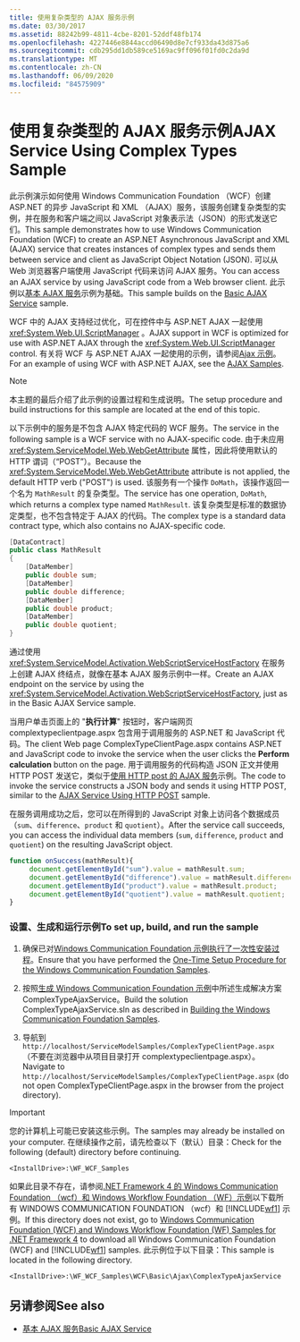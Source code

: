 ```yaml
---
title: 使用复杂类型的 AJAX 服务示例
ms.date: 03/30/2017
ms.assetid: 88242b99-4811-4cbe-8201-52ddf48fb174
ms.openlocfilehash: 4227446e8844accd06490d8e7cf933da43d875a6
ms.sourcegitcommit: cdb295dd1db589ce5169ac9ff096f01fd0c2da9d
ms.translationtype: MT
ms.contentlocale: zh-CN
ms.lasthandoff: 06/09/2020
ms.locfileid: "84575909"
---
```

# <a name="ajax-service-using-complex-types-sample"></a><span data-ttu-id="a5ac4-102">使用复杂类型的 AJAX 服务示例</span><span class="sxs-lookup"><span data-stu-id="a5ac4-102">AJAX Service Using Complex Types Sample</span></span>

<span data-ttu-id="a5ac4-103">此示例演示如何使用 Windows Communication Foundation （WCF）创建 ASP.NET 的异步 JavaScript 和 XML （AJAX）服务，该服务创建复杂类型的实例，并在服务和客户端之间以 JavaScript 对象表示法（JSON）的形式发送它们。</span><span class="sxs-lookup"><span data-stu-id="a5ac4-103">This sample demonstrates how to use Windows Communication Foundation (WCF) to create an ASP.NET Asynchronous JavaScript and XML (AJAX) service that creates instances of complex types and sends them between service and client as JavaScript Object Notation (JSON).</span></span> <span data-ttu-id="a5ac4-104">可以从 Web 浏览器客户端使用 JavaScript 代码来访问 AJAX 服务。</span><span class="sxs-lookup"><span data-stu-id="a5ac4-104">You can access an AJAX service by using JavaScript code from a Web browser client.</span></span> <span data-ttu-id="a5ac4-105">此示例以[基本 AJAX 服务](basic-ajax-service.md)示例为基础。</span><span class="sxs-lookup"><span data-stu-id="a5ac4-105">This sample builds on the [Basic AJAX Service](basic-ajax-service.md) sample.</span></span>

<span data-ttu-id="a5ac4-106">WCF 中的 AJAX 支持经过优化，可在控件中与 ASP.NET AJAX 一起使用 <xref:System.Web.UI.ScriptManager> 。</span><span class="sxs-lookup"><span data-stu-id="a5ac4-106">AJAX support in WCF is optimized for use with ASP.NET AJAX through the <xref:System.Web.UI.ScriptManager> control.</span></span> <span data-ttu-id="a5ac4-107">有关将 WCF 与 ASP.NET AJAX 一起使用的示例，请参阅[Ajax 示例](ajax.md)。</span><span class="sxs-lookup"><span data-stu-id="a5ac4-107">For an example of using WCF with ASP.NET AJAX, see the [AJAX Samples](ajax.md).</span></span>

> [!NOTE]
> <span data-ttu-id="a5ac4-108">本主题的最后介绍了此示例的设置过程和生成说明。</span><span class="sxs-lookup"><span data-stu-id="a5ac4-108">The setup procedure and build instructions for this sample are located at the end of this topic.</span></span>

<span data-ttu-id="a5ac4-109">以下示例中的服务是不包含 AJAX 特定代码的 WCF 服务。</span><span class="sxs-lookup"><span data-stu-id="a5ac4-109">The service in the following sample is a WCF service with no AJAX-specific code.</span></span> <span data-ttu-id="a5ac4-110">由于未应用 <xref:System.ServiceModel.Web.WebGetAttribute> 属性，因此将使用默认的 HTTP 谓词（“POST”）。</span><span class="sxs-lookup"><span data-stu-id="a5ac4-110">Because the <xref:System.ServiceModel.Web.WebGetAttribute> attribute is not applied, the default HTTP verb ("POST") is used.</span></span> <span data-ttu-id="a5ac4-111">该服务有一个操作 `DoMath`，该操作返回一个名为 `MathResult` 的复杂类型。</span><span class="sxs-lookup"><span data-stu-id="a5ac4-111">The service has one operation, `DoMath`, which returns a complex type named `MathResult`.</span></span> <span data-ttu-id="a5ac4-112">该复杂类型是标准的数据协定类型，也不包含特定于 AJAX 的代码。</span><span class="sxs-lookup"><span data-stu-id="a5ac4-112">The complex type is a standard data contract type, which also contains no AJAX-specific code.</span></span>

```csharp
[DataContract]
public class MathResult
{
    [DataMember]
    public double sum;
    [DataMember]
    public double difference;
    [DataMember]
    public double product;
    [DataMember]
    public double quotient;
}
```

<span data-ttu-id="a5ac4-113">通过使用 <xref:System.ServiceModel.Activation.WebScriptServiceHostFactory> 在服务上创建 AJAX 终结点，就像在基本 AJAX 服务示例中一样。</span><span class="sxs-lookup"><span data-stu-id="a5ac4-113">Create an AJAX endpoint on the service by using the <xref:System.ServiceModel.Activation.WebScriptServiceHostFactory>, just as in the Basic AJAX Service sample.</span></span>

<span data-ttu-id="a5ac4-114">当用户单击页面上的 "**执行计算**" 按钮时，客户端网页 complextypeclientpage.aspx 包含用于调用服务的 ASP.NET 和 JavaScript 代码。</span><span class="sxs-lookup"><span data-stu-id="a5ac4-114">The client Web page ComplexTypeClientPage.aspx contains ASP.NET and JavaScript code to invoke the service when the user clicks the **Perform calculation** button on the page.</span></span> <span data-ttu-id="a5ac4-115">用于调用服务的代码构造 JSON 正文并使用 HTTP POST 发送它，类似于[使用 HTTP post 的 AJAX 服务](ajax-service-using-http-post.md)示例。</span><span class="sxs-lookup"><span data-stu-id="a5ac4-115">The code to invoke the service constructs a JSON body and sends it using HTTP POST, similar to the [AJAX Service Using HTTP POST](ajax-service-using-http-post.md) sample.</span></span>

<span data-ttu-id="a5ac4-116">在服务调用成功之后，您可以在所得到的 JavaScript 对象上访问各个数据成员（`sum`、`difference`、`product` 和 `quotient`）。</span><span class="sxs-lookup"><span data-stu-id="a5ac4-116">After the service call succeeds, you can access the individual data members (`sum`, `difference`, `product` and `quotient`) on the resulting JavaScript object.</span></span>

```javascript
function onSuccess(mathResult){
     document.getElementById("sum").value = mathResult.sum;
     document.getElementById("difference").value = mathResult.difference;
     document.getElementById("product").value = mathResult.product;
     document.getElementById("quotient").value = mathResult.quotient;
}
```

### <a name="to-set-up-build-and-run-the-sample"></a><span data-ttu-id="a5ac4-117">设置、生成和运行示例</span><span class="sxs-lookup"><span data-stu-id="a5ac4-117">To set up, build, and run the sample</span></span>

1. <span data-ttu-id="a5ac4-118">确保已对[Windows Communication Foundation 示例执行了一次性安装过程](one-time-setup-procedure-for-the-wcf-samples.md)。</span><span class="sxs-lookup"><span data-stu-id="a5ac4-118">Ensure that you have performed the [One-Time Setup Procedure for the Windows Communication Foundation Samples](one-time-setup-procedure-for-the-wcf-samples.md).</span></span>

2. <span data-ttu-id="a5ac4-119">按照[生成 Windows Communication Foundation 示例](building-the-samples.md)中所述生成解决方案 ComplexTypeAjaxService。</span><span class="sxs-lookup"><span data-stu-id="a5ac4-119">Build the solution ComplexTypeAjaxService.sln as described in [Building the Windows Communication Foundation Samples](building-the-samples.md).</span></span>

3. <span data-ttu-id="a5ac4-120">导航到 `http://localhost/ServiceModelSamples/ComplexTypeClientPage.aspx` （不要在浏览器中从项目目录打开 complextypeclientpage.aspx）。</span><span class="sxs-lookup"><span data-stu-id="a5ac4-120">Navigate to `http://localhost/ServiceModelSamples/ComplexTypeClientPage.aspx` (do not open ComplexTypeClientPage.aspx in the browser from the project directory).</span></span>

> [!IMPORTANT]
> <span data-ttu-id="a5ac4-121">您的计算机上可能已安装这些示例。</span><span class="sxs-lookup"><span data-stu-id="a5ac4-121">The samples may already be installed on your computer.</span></span> <span data-ttu-id="a5ac4-122">在继续操作之前，请先检查以下（默认）目录：</span><span class="sxs-lookup"><span data-stu-id="a5ac4-122">Check for the following (default) directory before continuing.</span></span>
>
> `<InstallDrive>:\WF_WCF_Samples`
>
> <span data-ttu-id="a5ac4-123">如果此目录不存在，请参阅[.NET Framework 4 的 Windows Communication Foundation （wcf）和 Windows Workflow Foundation （WF）示例](https://www.microsoft.com/download/details.aspx?id=21459)以下载所有 WINDOWS COMMUNICATION FOUNDATION （wcf）和 [!INCLUDE[wf1](../../../../includes/wf1-md.md)] 示例。</span><span class="sxs-lookup"><span data-stu-id="a5ac4-123">If this directory does not exist, go to [Windows Communication Foundation (WCF) and Windows Workflow Foundation (WF) Samples for .NET Framework 4](https://www.microsoft.com/download/details.aspx?id=21459) to download all Windows Communication Foundation (WCF) and [!INCLUDE[wf1](../../../../includes/wf1-md.md)] samples.</span></span> <span data-ttu-id="a5ac4-124">此示例位于以下目录：</span><span class="sxs-lookup"><span data-stu-id="a5ac4-124">This sample is located in the following directory.</span></span>
>
> `<InstallDrive>:\WF_WCF_Samples\WCF\Basic\Ajax\ComplexTypeAjaxService`

## <a name="see-also"></a><span data-ttu-id="a5ac4-125">另请参阅</span><span class="sxs-lookup"><span data-stu-id="a5ac4-125">See also</span></span>

- [<span data-ttu-id="a5ac4-126">基本 AJAX 服务</span><span class="sxs-lookup"><span data-stu-id="a5ac4-126">Basic AJAX Service</span></span>](basic-ajax-service.md)
